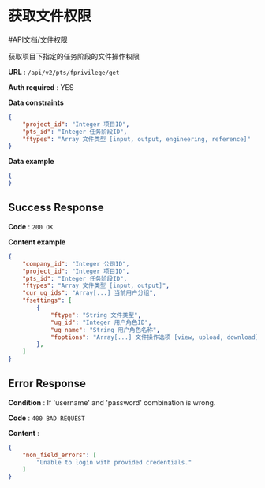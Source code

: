 # 获取文件权限
#API文档/文件权限 

获取项目下指定的任务阶段的文件操作权限

**URL** : `/api/v2/pts/fprivilege/get`

**Auth required** : YES

**Data constraints**

```json
{
    "project_id": "Integer 项目ID",
    "pts_id": "Integer 任务阶段ID",
    "ftypes": "Array 文件类型 [input, output, engineering, reference]"
}
```

**Data example**

```json
{
}
```

## Success Response

**Code** : `200 OK`

**Content example**

```json
{
    "company_id": "Integer 公司ID",
    "project_id": "Integer 项目ID",
    "pts_id": "Integer 任务阶段ID",
    "ftypes": "Array 文件类型 [input, output]",
    "cur_ug_ids": "Array[...] 当前用户分组",
    "fsettings": [
        {
            "ftype": "String 文件类型",
            "ug_id": "Integer 用户角色ID",
            "ug_name": "String 用户角色名称",
            "foptions": "Array[...] 文件操作选项 [view, upload, download]"
        },
    ]
}
```

## Error Response

**Condition** : If 'username' and 'password' combination is wrong.

**Code** : `400 BAD REQUEST`

**Content** :

```json
{
    "non_field_errors": [
        "Unable to login with provided credentials."
    ]
}
```
